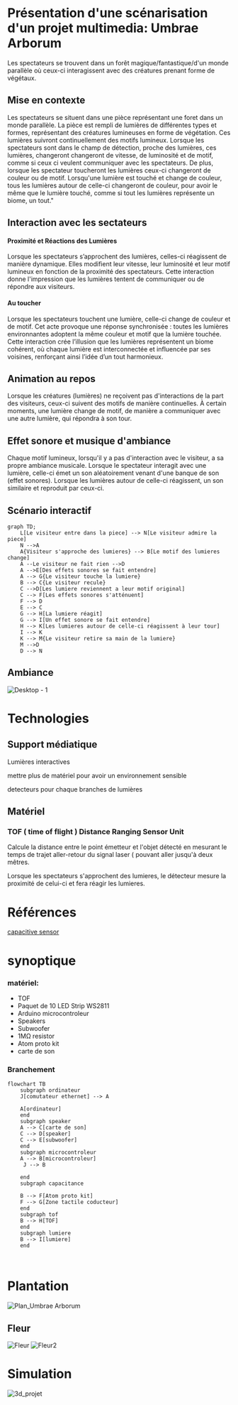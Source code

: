 # Présentation d'une scénarisation d'un projet multimedia: Umbrae Arborum
Les spectateurs se trouvent dans un forêt magique/fantastique/d'un monde parallèle où ceux-ci interagissent avec des créatures prenant forme de végétaux.


## Mise en contexte
Les spectateurs se  situent dans une pièce représentant une foret dans un monde parallèle. La pièce est rempli de lumières de différentes types et formes, représentant des créatures lumineuses en forme de végétation. Ces lumières suivront continuellement des motifs lumineux. Lorsque les spectateurs sont dans le champ de détection, proche des lumières, ces lumières, changeront changeront de vitesse, de luminosité et de motif, comme si ceux ci veulent communiquer avec les spectateurs.  De plus, lorsque les spectateur toucheront les lumières ceux-ci changeront de couleur ou de motif. Lorsqu'une lumière est touché et change de couleur, tous les lumières autour de celle-ci changeront de couleur, pour avoir le même que le lumière touché, comme si tout les lumières représente un biome, un tout."

## Interaction avec les sectateurs
#### Proximité et Réactions des Lumières
Lorsque les spectateurs s’approchent des lumières, celles-ci réagissent de manière dynamique. Elles modifient leur vitesse, leur luminosité et leur motif lumineux en fonction de la proximité des spectateurs. Cette interaction donne l'impression que les lumières tentent de communiquer ou de répondre aux visiteurs.

#### Au toucher
Lorsque les spectateurs touchent une lumière, celle-ci change de couleur et de motif. Cet acte provoque une réponse synchronisée : toutes les lumières environnantes adoptent la même couleur et motif que la lumière touchée. Cette interaction crée l’illusion que les lumières représentent un biome cohérent, où chaque lumière est interconnectée et influencée par ses voisines, renforçant ainsi l’idée d’un tout harmonieux.

## Animation au repos
Lorsque les créatures (lumières) ne reçoivent pas d'interactions de la part des visiteurs, ceux-ci suivent des motifs de manière continuelles. À certain moments, une lumière change de motif, de manière a communiquer avec une autre lumière, qui répondra  à son tour.

## Effet sonore et musique d'ambiance

Chaque motif lumineux, lorsqu'il y a pas d'interaction avec le visiteur, a sa propre ambiance musicale. Lorsque le spectateur interagit avec une lumière, celle-ci émet un son aléatoirement venant d'une banque de son (effet sonores). Lorsque les lumières autour de celle-ci réagissent, un son similaire et reproduit par ceux-ci. 


## Scénario interactif

```mermaid
graph TD;
    L[Le visiteur entre dans la piece] --> N[Le visiteur admire la piece]
    N -->A
    A{Visiteur s'approche des lumieres} --> B[Le motif des lumieres change]
    A --Le visiteur ne fait rien -->D
    A -->E[Des effets sonores se fait entendre]
    A --> G{Le visiteur touche la lumiere}
    B --> C{Le visiteur recule}
    C -->D[Les lumiere reviennent a leur motif original]
    C --> F[Les effets sonores s'atténuent]
    F --> D
    E --> C
    G --> H[La lumiere réagit]
    G --> I[Un effet sonore se fait entendre]
    H --> K[Les lumieres autour de celle-ci réagissent à leur tour]
    I --> K
    K --> M{Le visiteur retire sa main de la lumiere}
    M -->D
    D --> N
````
## Ambiance
![Desktop - 1](https://github.com/user-attachments/assets/68f36ccf-5758-4596-8822-a8ec2c1a31ff)



# Technologies

## Support médiatique

Lumières interactives

mettre plus de matériel pour avoir un environnement sensible

detecteurs pour chaque branches de lumières
## Matériel
### TOF ( time of flight ) Distance Ranging Sensor Unit
Calcule la distance entre le point émetteur et l'objet détecté en mesurant le temps de trajet aller-retour du signal laser ( pouvant aller jusqu'à deux mêtres.

Lorsque les spectateurs s'approchent des lumieres, le détecteur mesure la proximité de celui-ci et fera réagir les lumieres.

# Références
[capacitive sensor](https://www.bareconductive.com/blogs/resources/make-a-basic-capacitive-sensor-with-electric-paint-and-arduino)<br>

# synoptique

### matériel:
- TOF
- Paquet de 10 LED Strip WS2811
- Arduino microcontroleur
-  Speakers
- Subwoofer
- 1MΩ resistor
- Atom proto kit
- carte de son

### Branchement

```mermaid
flowchart TB
    subgraph ordinateur
    J[comutateur ethernet] --> A
   
    A[ordinateur]
    end
    subgraph speaker
    A --> C[carte de son]
    C --> D[speaker]
    C --> E[subwoofer]
    end
    subgraph microcontroleur
    A --> B[microcontroleur]
     J --> B
   
    end
    subgraph capacitance

    B --> F[Atom proto kit] 
    F --> G[Zone tactile coducteur]
    end
    subgraph tof
    B --> H[TOF]
    end
    subgraph lumiere
    B --> I[lumiere]
    end



```

# Plantation

![Plan_Umbrae Arborum](https://github.com/user-attachments/assets/7b4dc8a6-f874-471b-8e8a-2c6d2151b31b)

## Fleur

![Fleur](https://github.com/user-attachments/assets/3e64b2d3-8cd5-4214-80a8-6d775d3bba99)
![Fleur2](https://github.com/user-attachments/assets/f141b3e3-6af1-4e54-bd08-531dcf461f06)

# Simulation

![3d_projet](https://github.com/user-attachments/assets/aa5d3564-205a-4899-a782-5c6503e4aeaa)



